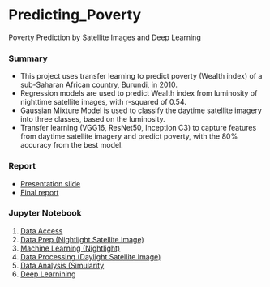 # Predicting_Poverty
Poverty Prediction by Satellite Images and Deep Learning

### Summary
- This project uses transfer learning to predict poverty (Wealth index) of a sub-Saharan African country, Burundi, in 2010. 
- Regression models are used to predict Wealth index from luminosity of nighttime satellite images, with r-squared of 0.54.
- Gaussian Mixture Model is used to classify the daytime satellite imagery into three classes, based on the luminosity.
- Transfer learning (VGG16, ResNet50, Inception C3) to capture features from daytime satellite imagery and predict poverty, with the 80% accuracy from the best model.

### Report
- [Presentation slide](https://docs.google.com/presentation/d/13KgTJkdyjjubUSS5dwITZT3ruCCU9iCJ3A_uSp24nT8/edit?usp=sharing)
- [Final report](https://drive.google.com/file/d/1ZdsWbX4VsiD6wMjic_lAjuNo_9WTPhTL/view?usp=sharing)


### Jupyter Notebook
1) [Data Access](https://nbviewer.jupyter.org/github/cyuancheng/Predicting_Poverty/blob/master/01_DHS_prep.ipynb)
2) [Data Prep (Nightlight Satellite Image)](https://nbviewer.jupyter.org/github/cyuancheng/Predicting_Poverty/blob/master/02_Satellite_Image_Prep.ipynb)
3) [Machine Learning (Nightlight)](https://nbviewer.jupyter.org/github/cyuancheng/Predicting_Poverty/blob/master/03_Satellite_Image_nighttime_ML.ipynb)
4) [Data Processing (Daylight Satellite Image)](https://nbviewer.jupyter.org/github/cyuancheng/Predicting_Poverty/blob/master/04_Satellite_Image_process.ipynb)
5) [Data Analysis (Simularity](https://github.com/cyuancheng/Predicting_Poverty/blob/master/05_Satellite_Image_similarity.ipynb)
6) [Deep Learnining](https://github.com/cyuancheng/Predicting_Poverty/blob/master/06_Satellite_Image_TL.ipynb)


